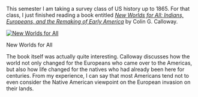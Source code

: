 This semester I am taking a survey class of US history up to 1865. For that class, I just finished reading a book entitled *[New Worlds for All: Indians, Europeans, and the Remaking of Early America](http://astore.amazon.com/historyrhymesalex-20/detail/080185959X)* by Colin G. Calloway.

[![New Worlds for All](4188H4YTBML._SL210_.jpg "New Worlds for All")](http://astore.amazon.com/historyrhymesalex-20/detail/080185959X)

New Worlds for All

The book itself was actually quite interesting. Calloway discusses how the world not only changed for the Europeans who came over to the Americas, but also how life changed for the natives who had already been here for centuries. From my experience, I can say that most Americans tend not to even consider the Native American viewpoint on the European invasion on their lands.